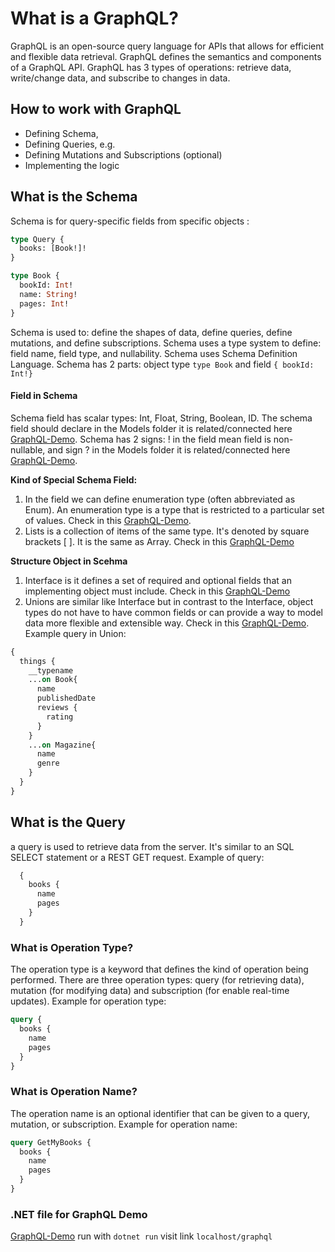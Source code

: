 # What is a GraphQL?
GraphQL is an open-source query language for APIs that allows for efficient and flexible data retrieval. GraphQL defines the semantics and components of a GraphQL API. GraphQL has 3 types of operations: retrieve data, write/change data, and subscribe to changes in data.

## How to work with GraphQL
* Defining Schema,  
* Defining Queries, e.g. 
* Defining Mutations and Subscriptions (optional)
* Implementing the logic

## What is the Schema
Schema is for query-specific fields from specific objects :
```graphql
type Query {
  books: [Book!]!
}

type Book {
  bookId: Int!
  name: String!
  pages: Int!
}
```
Schema is used to: define the shapes of data, define queries, define mutations, and define subscriptions.
Schema uses a type system to define: field name, field type, and nullability.
Schema uses Schema Definition Language.
Schema has 2 parts: object type `type Book` and field `{ bookId: Int!}`

#### Field in Schema
Schema field has scalar types: Int, Float, String, Boolean, ID. The schema field should declare in the Models folder it is related/connected here [GraphQL-Demo](https://github.com/Rasyidannas/GraphQL-Demo/tree/master/Models). 
Schema has 2 signs: ! in the field mean field is non-nullable, and sign ? in the Models folder it is related/connected here [GraphQL-Demo](https://github.com/Rasyidannas/GraphQL-Demo/tree/master/Models).  
  
**Kind of Special Schema Field:**
1. In the field we can define enumeration type (often abbreviated as Enum). An enumeration type is a type that is restricted to a particular set of values. Check in this [GraphQL-Demo](https://github.com/Rasyidannas/GraphQL-Demo/blob/master/Models/Book.cs).
2. Lists is a collection of items of the same type. It's denoted by square brackets [ ]. It is the same as Array. Check in this [GraphQL-Demo](https://github.com/Rasyidannas/GraphQL-Demo/blob/master/Models/Book.cs)
  
**Structure Object in Scehma**
1. Interface is it defines a set of required and optional fields that an implementing object must include. Check in this [GraphQL-Demo](https://github.com/Rasyidannas/GraphQL-Demo/blob/master/Models/IReadingMaterials.cs)
2. Unions are similar like Interface but in contrast to the Interface, object types do not have to have common fields or can provide a way to model data more flexible and extensible way. Check in this [GraphQL-Demo](https://github.com/Rasyidannas/GraphQL-Demo/blob/master/Models/IThings.cs). Example query in Union:
```graphql
{
  things {
    __typename
    ...on Book{
      name
      publishedDate
      reviews {
        rating
      }
    }
    ...on Magazine{
      name
      genre
    }
  }
}
```

## What is the Query
a query is used to retrieve data from the server. It's similar to an SQL SELECT statement or a REST GET request. Example of query:
```graphql
  {
    books {
      name
      pages
    }
  }
   ```
### What is Operation Type?
The operation type is a keyword that defines the kind of operation being performed. There are three operation types: query (for retrieving data), mutation (for modifying data) and subscription (for enable real-time updates).
Example for operation type: 
```graphql
query {
  books {
    name
    pages
  }
}
```
### What is Operation Name?
The operation name is an optional identifier that can be given to a query, mutation, or subscription. Example for operation name: 
```graphql
query GetMyBooks {
  books {
    name
    pages
  }
}
```

### .NET file for GraphQL Demo
[GraphQL-Demo](https://github.com/Rasyidannas/GraphQL-Demo)
run with `dotnet run`
visit link `localhost/graphql`
